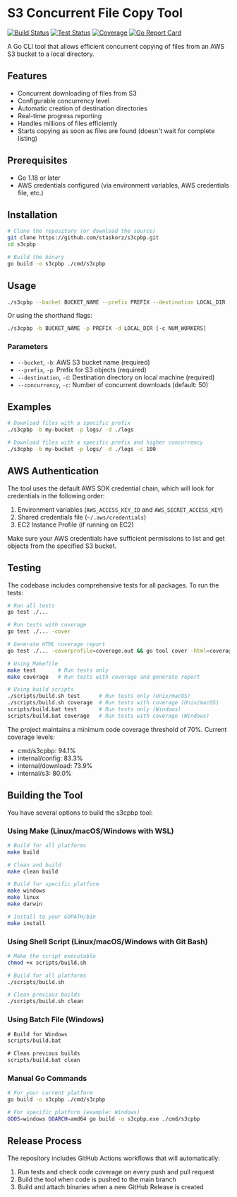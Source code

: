 # S3 Concurrent File Copy Tool

[![Build Status](https://github.com/staskorz/s3cpbp/actions/workflows/build.yml/badge.svg)](https://github.com/staskorz/s3cpbp/actions/workflows/build.yml)
[![Test Status](https://github.com/staskorz/s3cpbp/actions/workflows/test.yml/badge.svg)](https://github.com/staskorz/s3cpbp/actions/workflows/test.yml)
[![Coverage](https://img.shields.io/endpoint?url=https://gist.githubusercontent.com/staskorz/1200dad041f4eb3300f41fef52c9fda7/raw/s3cpbp-coverage.json)](https://github.com/staskorz/s3cpbp/actions/workflows/test.yml)
[![Go Report Card](https://goreportcard.com/badge/github.com/staskorz/s3cpbp)](https://goreportcard.com/report/github.com/staskorz/s3cpbp)

A Go CLI tool that allows efficient concurrent copying of files from an AWS S3 bucket to a local directory.

## Features

- Concurrent downloading of files from S3
- Configurable concurrency level
- Automatic creation of destination directories
- Real-time progress reporting
- Handles millions of files efficiently
- Starts copying as soon as files are found (doesn't wait for complete listing)

## Prerequisites

- Go 1.18 or later
- AWS credentials configured (via environment variables, AWS credentials file, etc.)

## Installation

```bash
# Clone the repository (or download the source)
git clone https://github.com/staskorz/s3cpbp.git
cd s3cpbp

# Build the binary
go build -o s3cpbp ./cmd/s3cpbp
```

## Usage

```bash
./s3cpbp --bucket BUCKET_NAME --prefix PREFIX --destination LOCAL_DIR [--concurrency NUM_WORKERS]
```

Or using the shorthand flags:

```bash
./s3cpbp -b BUCKET_NAME -p PREFIX -d LOCAL_DIR [-c NUM_WORKERS]
```

### Parameters

- `--bucket`, `-b`: AWS S3 bucket name (required)
- `--prefix`, `-p`: Prefix for S3 objects (required)
- `--destination`, `-d`: Destination directory on local machine (required)
- `--concurrency`, `-c`: Number of concurrent downloads (default: 50)

## Examples

```bash
# Download files with a specific prefix
./s3cpbp -b my-bucket -p logs/ -d ./logs

# Download files with a specific prefix and higher concurrency
./s3cpbp -b my-bucket -p logs/ -d ./logs -c 100

```

## AWS Authentication

The tool uses the default AWS SDK credential chain, which will look for credentials in the following order:

1. Environment variables (`AWS_ACCESS_KEY_ID` and `AWS_SECRET_ACCESS_KEY`)
2. Shared credentials file (`~/.aws/credentials`)
3. EC2 Instance Profile (if running on EC2)

Make sure your AWS credentials have sufficient permissions to list and get objects from the specified S3 bucket.

## Testing

The codebase includes comprehensive tests for all packages. To run the tests:

```bash
# Run all tests
go test ./...

# Run tests with coverage
go test ./... -cover

# Generate HTML coverage report
go test ./... -coverprofile=coverage.out && go tool cover -html=coverage.out

# Using Makefile
make test       # Run tests only
make coverage   # Run tests with coverage and generate report

# Using build scripts
./scripts/build.sh test      # Run tests only (Unix/macOS)
./scripts/build.sh coverage  # Run tests with coverage (Unix/macOS)
scripts/build.bat test       # Run tests only (Windows)
scripts/build.bat coverage   # Run tests with coverage (Windows)
```

The project maintains a minimum code coverage threshold of 70%. Current coverage levels:

- cmd/s3cpbp: 94.1%
- internal/config: 83.3%
- internal/download: 73.9%
- internal/s3: 80.0%

## Building the Tool

You have several options to build the s3cpbp tool:

### Using Make (Linux/macOS/Windows with WSL)

```bash
# Build for all platforms
make build

# Clean and build
make clean build

# Build for specific platform
make windows
make linux
make darwin

# Install to your GOPATH/bin
make install
```

### Using Shell Script (Linux/macOS/Windows with Git Bash)

```bash
# Make the script executable
chmod +x scripts/build.sh

# Build for all platforms
./scripts/build.sh

# Clean previous builds
./scripts/build.sh clean
```

### Using Batch File (Windows)

```cmd
# Build for Windows
scripts/build.bat

# Clean previous builds
scripts/build.bat clean
```

### Manual Go Commands

```bash
# For your current platform
go build -o s3cpbp ./cmd/s3cpbp

# For specific platform (example: Windows)
GOOS=windows GOARCH=amd64 go build -o s3cpbp.exe ./cmd/s3cpbp
```

## Release Process

The repository includes GitHub Actions workflows that will automatically:

1. Run tests and check code coverage on every push and pull request
2. Build the tool when code is pushed to the main branch
3. Build and attach binaries when a new GitHub Release is created
